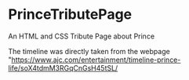 # PrinceTributePage
An HTML and CSS Tribute Page about Prince

The timeline was directly taken from the webpage "https://www.ajc.com/entertainment/timeline-prince-life/soX4tdmM3RGqCnGsH45tSL/
